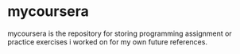 # mycoursera
mycoursera is the repository for storing programming assignment or practice exercises i worked on for my own future references.
